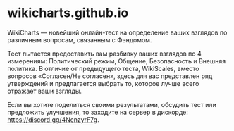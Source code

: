 # wikicharts.github.io
WikiCharts — новейший онлайн-тест на определение ваших взглядов по различным вопросам, связанным с Фэндомом.

Тест пытается предоставить вам разбивку ваших взглядов по 4 измерениям: Политический режим, Общение, Безопасность и Внешняя политика. В отличие от предыдущего теста, WikiScales, вместо вопросов «Согласен/Не согласен», здесь для вас представлен ряд утверждений и предлагается выбрать то, которое лучше всего отражает ваши взгляды.

Если вы хотите поделиться своими результатами, обсудить тест или предложить улучшения, то заходите на сервер в дискорде: https://discord.gg/4NcnzyrF7g.
